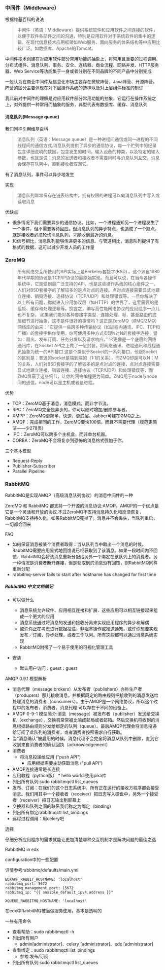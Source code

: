### 中间件（Middleware）

根据维基百科的说法

>中间件（英语：Middleware）提供系统软件和应用软件之间连接的软件，以便于软件各部件之间的沟通，特别是应用软件对于系统软件的集中的逻辑，在现代信息技术应用框架如Web服务、面向服务的体系结构等中应用比较广泛。如数据库、Apache的Tomcat。

中间件技术创建在对应用软件部分常用功能的抽象上，将常用且重要的过程调用、分布式组件、消息队列、事务、安全、连结器、商业流程、网络并发、HTTP服务器、Web Service等功能集于一身或者分别在不同品牌的不同产品中分别完成

一般认为在商业中间件及信息化市场主要存在微软阵营、Java阵营、开源阵营。阵营的区分主要体现在对下层操作系统的选择以及对上层组件标准的制订

我此前对中间件的理解是对应用软件部分常用功能的抽象，它运行在操作系统之上，对外提供一种常用而抽象的服务，典型代表有数据库、缓存、消息队列

#### 消息队列(Message queue)

我们同样引用维基百科

>消息队列（英语：Message queue）是一种进程间通信或同一进程的不同线程间的通信方式.消息队列提供了异步的通信协议，每一个贮列中的纪录包含详细说明的数据，包含发生的时间，输入设备的种类，以及特定的输入参数，也就是说：消息的发送者和接收者不需要同时与消息队列互交。消息会保存在队列中，直到接收者取回它。

有了消息队列，事件可以异步地发生

实现

>消息队列常常保存在链表结构中。拥有权限的进程可以向消息队列中写入或读取消息

优缺点

* 很多情况下我们需要异步的通信协议。比如，一个进程通知另一个进程发生了一个事件，但不需要等待回应。但消息队列的异步特点，也造成了一个缺点，就是接收者必须轮询消息队列，才能收到最近的消息。
* 和信号相比，消息队列能够传递更多的信息。与管道相比，消息队列提供了有格式的数据，这可以减少开发人员的工作量

### ZeroMQ

>所有网络交互所使用的API实际上是Berkeley套接字(BSD) 。这个源自1980年代早期的协议是TCP/IP协议的最原始实现。而且可以说，在当今各操作系统中，它是受到最广泛支持的API，也是这些操作系统的核心组件之一。人们对BSD套接字的了解较多的是点对点的连接。点对点连接需要显式地建立连接、销毁连接、选择协议（TCP/UDP）和处理错误等。一旦你解决了以上所有问题，你就进入应用协议层（如HTTP）的世界了，这里需要的是组帧、缓存和处理逻辑等。换言之，编写高性能网络协议的应用程序一点儿也不复杂。 如果我们能对各种套接字类型、连接处理、帧、甚至路由的底层细节进行抽象，这不是件很好的事情吗？这正是ZeroMQ（ØMQ/ZMQ）网络库的由来：“它提供一些跨多种传输协议（如进程内通讯、IPC、TCP和广播）的套接字供你使用。你可使用多种方式实现N对N的套接字连接，譬如：扇出、发布订阅、任务分发以及请求响应。”
它更像是一个底层的网络通讯库，在Socket API之上做了一层封装，将网络通讯、进程通讯和线程通讯抽象为统一的API接口
这是个类似于Socket的一系列接口，他跟Socket的区别是：普通的socket是端到端的（1:1的关系），而ZMQ却是可以N：M 的关系，人们对BSD套接字的了解较多的是点对点的连接，点对点连接需要显式地建立连接、销毁连接、选择协议（TCP/UDP）和处理错误等，而ZMQ屏蔽了这些细节，让你的网络编程更为简单。ZMQ用于node与node间的通信，node可以是主机或者是进程。

优势

* TCP：ZeroMQ基于消息，消息模式，而非字节流。
* RPC：ZeroMQ完全是异步的，你可以随时增加/删除参与者。
* XMPP：ZeroMQ更简单、快速、更底层。Jabber可建在ØMQ之上。
* AMQP：完成相同的工作，ZeroMQ要快100倍，而且不需要代理（规范更简洁——少278页）
* IPC：ZeroMQ可以跨多个主机盒，而非单台机器。
* CORBA：ZeroMQ不会将复杂到恐怖的消息格式强加于你。

三个基本模型

* Request-Reply
* Publisher-Subscriber
* Parallel Pipeline

### RabbitMQ

RabbitMQ是实现AMQP（高级消息队列协议）的消息中间件的一种

ZeroMQ 和 RabbitMQ 都支持一个开源的消息协议:AMQP。AMQP的一个优点是它是一个灵活和开放的协议.不过ZeroMQ不支持消息持久化和崩溃恢复，RabbitMQ支持持久化。如果RabbitMQ死掉了，消息并不会丢失，当队列重启，一切都会回来

FAQ
* 如何保证消息被某个消费者取得：当从队列当中取出一个消息的时候，RabbitMQ需要应用显式地回馈说已经获取到了该消息。如果一段时间内不回馈，RabbitMQ会将该消息重新分配给另外一个绑定在该队列上的消费者。另一种情况是消费者断开连接，但是获取到的消息没有回馈，则RabbitMQ同样重新分配
* rabbitmq-server fails to start after hostname has changed for first time

##### RabbitMQ 中文文档摘记

* 可以做什么
  * 消息系统允许软件、应用相互连接和扩展．这些应用可以相互链接起来组成一个更大的应用
  * 消息系统通过将消息的发送和接收分离来实现应用程序的异步和解偶
  * 或许你正在考虑进行数据投递，非阻塞操作或推送通知。或许你想要实现发布／订阅，异步处理，或者工作队列。所有这些都可以通过消息系统实现
  * RabbitMQ附带了一个易于使用的可视化管理工具

* 安装

   * 默认用户访问：guest：guest
   
 AMQP 0.9.1 模型解析
 
  * 消息代理（message brokers）从发布者（publishers）亦称生产者（producers）那儿接收消息，并根据既定的路由规则把接收到的消息发送给处理消息的消费者（consumers）。由于AMQP是一个网络协议，所以这个过程中的发布者，消费者，消息代理 可以存在于不同的设备上。
  * AMQP 0-9-1 模型简介:消息（message）被发布者（publisher）发送给交换机（exchange），交换机常常被比喻成邮局或者邮箱。然后交换机将收到的消息根据路由规则分发给绑定的队列（queue）。最后AMQP代理会将消息投递给订阅了此队列的消费者，或者消费者按照需求自行获取。
  * 当“消息确认”被启用的时候，消息代理不会完全将消息从队列中删除，直到它收到来自消费者的确认回执（acknowledgement）
  * 消费者
      * 将消息投递给应用 ("push API")
        * 应用根据需要主动获取消息 ("pull API")
  * AMQP连接通常是长连接
  * 应用教程（python版）
        * hello world:使用pika库
  * 列出所有队列:sudo rabbitmqctl list_queues
  * 发布、订阅：在我们的这个日志系统中，所有正在运行的接收方程序都会接受消息。我们用其中一个接收者（receiver）把日志写入硬盘中，另外一个接受者（receiver）把日志输出到屏幕上
  * 交换器和队列之间的联系我们称之为绑定（binding）
  * 列出所有绑定rabbitmqctl list_bindings
  * 远程过程调用：用celery吧


选择

仔细分析应用程序的需求就能让更加清楚哪种交互机制才是解决问题的最佳之选

RabbitMQ in edx

configuration中的一些配置

详情参考rabbitmq/defaults/main.yml
```
EDXAPP_RABBIT_HOSTNAME: 'localhost'
rabbitmq_port: 5672
rabbitmq_management_port: 15672
rabbitmq_ip: "{{ ansible_default_ipv4.address }}"

XQUEUE_RABBITMQ_HOSTNAME: 'localhost'

```

在edx中RabbitMQ被当做服务使用，基本是透明的

一些有用命令

  * 查看帮助：sudo rabbitmqctl -h
  * 列出所有用户
      * admin[administrator]、celery [administrator]、edx [administrator]
  * 查看绑定：sudo rabbitmqctl list_bindings
      * 参考:发布/订阅
  * 列出所有队列:sudo rabbitmqctl list_queues